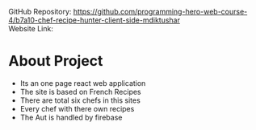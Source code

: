 GitHub Repository: https://github.com/programming-hero-web-course-4/b7a10-chef-recipe-hunter-client-side-mdiktushar
<br>
Website Link:
<br>

<h1>About Project</h1>
<ul>
    <li>Its an one page react web application</li>
    <li>The site is based on French Recipes</li>
    <li>There are total six chefs in this sites</li>
    <li>Every chef with there own recipes</li>
    <li>The Aut is handled by firebase</li>
</ul>